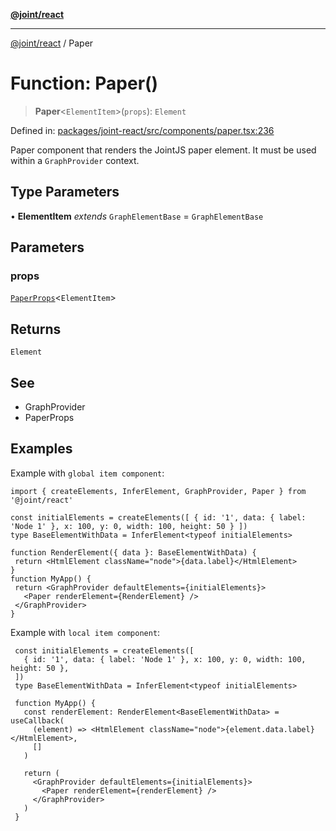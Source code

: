 [**@joint/react**](../README.md)

***

[@joint/react](../README.md) / Paper

# Function: Paper()

> **Paper**\<`ElementItem`\>(`props`): `Element`

Defined in: [packages/joint-react/src/components/paper.tsx:236](https://github.com/samuelgja/joint/blob/main/packages/joint-react/src/components/paper.tsx#L236)

Paper component that renders the JointJS paper element.
It must be used within a `GraphProvider` context.

## Type Parameters

• **ElementItem** *extends* `GraphElementBase` = `GraphElementBase`

## Parameters

### props

[`PaperProps`](../interfaces/PaperProps.md)\<`ElementItem`\>

## Returns

`Element`

## See

 - GraphProvider
 - PaperProps

## Examples

Example with `global item component`:
```tsx
import { createElements, InferElement, GraphProvider, Paper } from '@joint/react'

const initialElements = createElements([ { id: '1', data: { label: 'Node 1' }, x: 100, y: 0, width: 100, height: 50 } ])
type BaseElementWithData = InferElement<typeof initialElements>

function RenderElement({ data }: BaseElementWithData) {
 return <HtmlElement className="node">{data.label}</HtmlElement>
}
function MyApp() {
 return <GraphProvider defaultElements={initialElements}>
   <Paper renderElement={RenderElement} />
 </GraphProvider>
}
```

Example with `local item component`:
```tsx
 const initialElements = createElements([
   { id: '1', data: { label: 'Node 1' }, x: 100, y: 0, width: 100, height: 50 },
 ])
 type BaseElementWithData = InferElement<typeof initialElements>

 function MyApp() {
   const renderElement: RenderElement<BaseElementWithData> = useCallback(
     (element) => <HtmlElement className="node">{element.data.label}</HtmlElement>,
     []
   )

   return (
     <GraphProvider defaultElements={initialElements}>
       <Paper renderElement={renderElement} />
     </GraphProvider>
   )
 }
```
